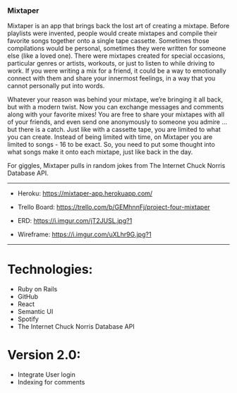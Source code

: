 ### Mixtaper

Mixtaper is an app that brings back the lost art of creating a mixtape. Before playlists were invented, people would create mixtapes and compile their favorite songs together onto a single tape cassette. Sometimes those compilations would be personal, sometimes they were written for someone else (like a loved one). There were mixtapes created for special occasions, particular genres or artists, workouts, or just to listen to while driving to work. If you were writing a mix for a friend, it could be a way to emotionally connect with them and share your innermost feelings, in a way that you cannot personally put into words.

Whatever your reason was behind your mixtape, we’re bringing it all back, but with a modern twist. Now you can exchange messages and comments along with your favorite mixes! You are free to share your mixtapes with all of your friends, and even send one anonymously to someone you admire … but there is a catch. Just like with a cassette tape, you are limited to what you can create. Instead of being limited with time, on Mixtaper you are limited to songs - 16 to be exact. So, you need to put some thought into what songs make it onto each mixtape, just like back in the day.

For giggles, Mixtaper pulls in random jokes from The Internet Chuck Norris Database API.

---

* Heroku: https://mixtaper-app.herokuapp.com/

* Trello Board: https://trello.com/b/GEMhnnFj/project-four-mixtaper

* ERD: https://i.imgur.com/jT2JUSL.jpg?1

* Wireframe: https://i.imgur.com/uXLhr9G.jpg?1

---

# Technologies:

* Ruby on Rails
* GitHub
* React
* Semantic UI
* Spotify
* The Internet Chuck Norris Database API

# Version 2.0:

* Integrate User login
* Indexing for comments
